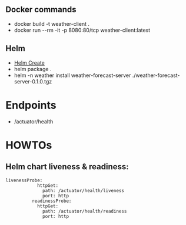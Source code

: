 ## Docker commands
- docker build -t weather-client .
- docker run --rm -it -p 8080:80/tcp weather-client:latest

## Helm
- [Helm Create](https://helm.sh/docs/helm/helm_create/)
- helm package .
- helm -n weather install weather-forecast-server ./weather-forecast-server-0.1.0.tgz

# Endpoints
- /actuator/health

# HOWTOs

## Helm chart liveness & readiness:
```
livenessProbe:
            httpGet:
              path: /actuator/health/liveness
              port: http
          readinessProbe:
            httpGet:
              path: /actuator/health/readiness
              port: http
```
